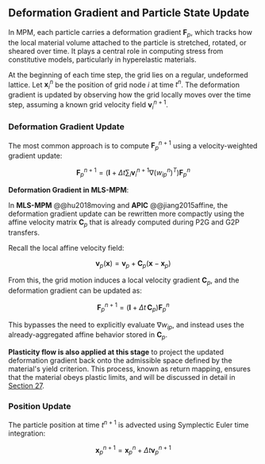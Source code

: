 ## Deformation Gradient and Particle State Update

In MPM, each particle carries a deformation gradient $\mathbf{F}_p$, which tracks how the local material volume attached to the particle is stretched, rotated, or sheared over time. It plays a central role in computing stress from constitutive models, particularly in hyperelastic materials.

At the beginning of each time step, the grid lies on a regular, undeformed lattice. Let $\mathbf{x}_i^n$ be the position of grid node $i$ at time $t^n$. The deformation gradient is updated by observing how the grid locally moves over the time step, assuming a known grid velocity field $\mathbf{v}_i^{n+1}$.

### Deformation Gradient Update

The most common approach is to compute $\mathbf{F}_p^{n+1}$ using a velocity-weighted gradient update:

$$
\mathbf{F}_p^{n+1} =
\left( \mathbf{I} + \Delta t \sum_i \mathbf{v}_i^{n+1} \nabla (w_{ip}^n)^T \right) \mathbf{F}_p^n
$$

**Deformation Gradient in MLS-MPM**:

In **MLS-MPM** @@hu2018moving and **APIC** @@jiang2015affine, the deformation gradient update can be rewritten more compactly using the affine velocity matrix $\mathbf{C}_p$ that is already computed during P2G and G2P transfers.

Recall the local affine velocity field:

$$
\mathbf{v}_p(\mathbf{x}) = \mathbf{v}_p + \mathbf{C}_p (\mathbf{x} - \mathbf{x}_p)
$$

From this, the grid motion induces a local velocity gradient $\mathbf{C}_p$, and the deformation gradient can be updated as:

$$
\mathbf{F}_p^{n+1} = \left( \mathbf{I} + \Delta t \, \mathbf{C}_p \right) \mathbf{F}_p^n
\tag{3}
$$

This bypasses the need to explicitly evaluate $\nabla w_{ip}$, and instead uses the already-aggregated affine behavior stored in $\mathbf{C}_p$.

**Plasticity flow is also applied at this stage** to project the updated deformation gradient back onto the admissible space defined by the material's yield criterion. This process, known as return mapping, ensures that the material obeys plastic limits, and will be discussed in detail in [Section 27](./lec27-mpm_plasticity.md).

### Position Update

The particle position at time $t^{n+1}$ is advected using Symplectic Euler time integration:

$$
\mathbf{x}_p^{n+1} = \mathbf{x}_p^{n} + \Delta t \mathbf{v}_p^{n+1}
$$